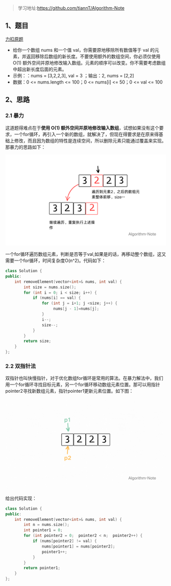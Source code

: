 >学习地址:https://github.com/tiannT/Algorithm-Note
## 1、题目

[力扣原题](https://leetcode.cn/problems/remove-element/description/)

- 给你一个数组 nums 和一个值 val，你需要原地移除所有数值等于 val 的元素，并返回移除后数组的新长度。不要使用额外的数组空间，你必须仅使用 O(1) 额外空间并原地修改输入数组。元素的顺序可以改变。你不需要考虑数组中超出新长度后面的元素。
- 示例：：nums = [3,2,2,3], val = 3 ；输出：2, nums = [2,2]
- 数据：0 <= nums.length <= 100；0 <= nums[i] <= 50；0 <= val <= 100

## 2、思路

### 2.1 暴力

这道题得难点在于**使用 O(1) 额外空间并原地修改输入数组**，试想如果没有这个要求，一个for循环，再引入一个新的数组，就解决了，但现在得要求是在原来得基础上修改，而且因为数组的特性是连续空间，所以删除元素只能通过覆盖来实现。那暴力的思路如下：

![示意图](pictures/007.png)

一个for循环遍历数组元素，判断是否等于val,如果是的话，再移动整个数组，这又需要一个for循环，时间复杂度O(n^2)。代码如下：

```cpp
class Solution {
public:
    int removeElement(vector<int>& nums, int val) {
        int size = nums.size();
        for (int i = 0; i < size; i++) {
            if (nums[i] == val) { 
                for (int j = i+1; j <size; j++) {
                     nums[j - 1]=nums[j];
                }
                i--; 
                size--; 
            }
        }
        return size;
    }
};
```

### 2.2 双指针法

双指针也叫快慢指针，对于优化数组for循环是常用的算法。在暴力解法中，我们用一个for循环寻找目标元素，另一个for循环移动数组元素位置。那可以用指针pointer2寻找新数组元素，指针pointer1更新元素位置。如下图：

![示意图](pictures/008.gif)

给出代码实现：

```cpp
class Solution {
public:
    int removeElement(vector<int>& nums, int val) {
        int n = nums.size();
        int pointer1 = 0;
        for (int pointer2 = 0;  pointer2 < n;  pointer2++) {
            if (nums[pointer2] != val) {
                nums[pointer1] = nums[pointer2];
                pointer1++;
            }
        }
        return pointer1;
    }
};
```
